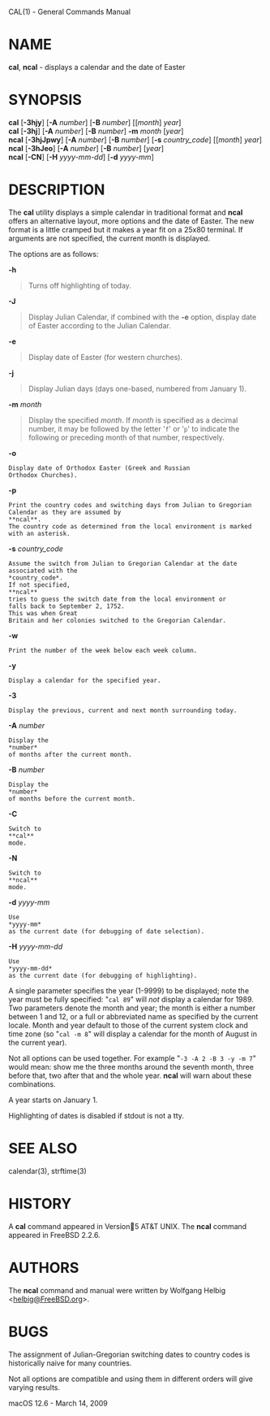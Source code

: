 CAL(1) - General Commands Manual

# NAME

**cal**,
**ncal** - displays a calendar and the date of Easter

# SYNOPSIS

**cal**
\[**-3hjy**]
\[**-A**&nbsp;*number*]
\[**-B**&nbsp;*number*]
\[\[*month*]
*year*]  
**cal**
\[**-3hj**]
\[**-A**&nbsp;*number*]
\[**-B**&nbsp;*number*]
**-m**&nbsp;*month*
\[*year*]  
**ncal**
\[**-3hjJpwy**]
\[**-A**&nbsp;*number*]
\[**-B**&nbsp;*number*]
\[**-s**&nbsp;*country\_code*]
\[\[*month*]
*year*]  
**ncal**
\[**-3hJeo**]
\[**-A**&nbsp;*number*]
\[**-B**&nbsp;*number*]
\[*year*]  
**ncal**
\[**-CN**]
\[**-H**&nbsp;*yyyy-mm-dd*]
\[**-d**&nbsp;*yyyy-mm*]

# DESCRIPTION

The
**cal**
utility displays a simple calendar in traditional format and
**ncal**
offers an alternative layout, more options and the date of Easter.
The new format is a little cramped but it makes a year fit
on a 25x80 terminal.
If arguments are not specified,
the current month is displayed.

The options are as follows:

**-h**

> Turns off highlighting of today.

**-J**

> Display Julian Calendar, if combined with the
> **-e**
> option, display date of Easter according to the Julian Calendar.

**-e**

> Display date of Easter (for western churches).

**-j**

> Display Julian days (days one-based, numbered from January 1).

**-m** *month*

> Display the specified
> *month*.
> If
> *month*
> is specified as a decimal number, it may be followed by the letter
> '`f`'
> or
> '`p`'
> to indicate the following or preceding month of that number,
> respectively.

**-o**

	Display date of Orthodox Easter (Greek and Russian
	Orthodox Churches).

**-p**

	Print the country codes and switching days from Julian to Gregorian
	Calendar as they are assumed by
	**ncal**.
	The country code as determined from the local environment is marked
	with an asterisk.

**-s** *country_code*

	Assume the switch from Julian to Gregorian Calendar at the date
	associated with the
	*country_code*.
	If not specified,
	**ncal**
	tries to guess the switch date from the local environment or
	falls back to September 2, 1752.
	This was when Great
	Britain and her colonies switched to the Gregorian Calendar.

**-w**

	Print the number of the week below each week column.

**-y**

	Display a calendar for the specified year.

**-3**

	Display the previous, current and next month surrounding today.

**-A** *number*

	Display the
	*number*
	of months after the current month.

**-B** *number*

	Display the
	*number*
	of months before the current month.

**-C**

	Switch to
	**cal**
	mode.

**-N**

	Switch to
	**ncal**
	mode.

**-d** *yyyy-mm*

	Use
	*yyyy-mm*
	as the current date (for debugging of date selection).

**-H** *yyyy-mm-dd*

	Use
	*yyyy-mm-dd*
	as the current date (for debugging of highlighting).

A single parameter specifies the year (1-9999) to be displayed;
note the year must be fully specified:
"`cal 89`"
will
*not*
display a calendar for 1989.  Two parameters denote the month and
year; the month is either a number between 1 and 12, or a full or
abbreviated name as specified by the current locale.  Month and
year default to those of the current system clock and time zone (so
"`cal -m 8`"
will display a calendar for the month of August in the current
year).

Not all options can be used together. For example
"`-3 -A 2 -B 3 -y -m 7`"
would mean:
show me the three months around the seventh month, three before
that, two after that and the whole year.
**ncal**
will warn about these combinations.

A year starts on January 1.

Highlighting of dates is disabled if stdout is not a tty.

# SEE ALSO

calendar(3),
strftime(3)

# HISTORY

A
**cal**
command appeared in
Version5 AT&T UNIX.
The
**ncal**
command appeared in
FreeBSD 2.2.6.

# AUTHORS

The
**ncal**
command and manual were written by
Wolfgang Helbig <[helbig@FreeBSD.org](mailto:helbig@FreeBSD.org)>.

# BUGS

The assignment of Julian-Gregorian switching dates to country
codes is historically naive for many countries.

Not all options are compatible and using them in different orders
will give varying results.

macOS 12.6 - March 14, 2009
